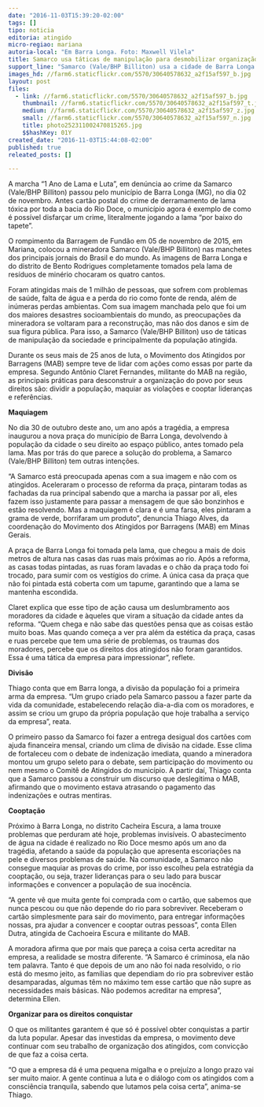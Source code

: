 ```yaml
---
date: "2016-11-03T15:39:20-02:00"
tags: []
tipo: noticia
editoria: atingido
micro-regiao: mariana
autoria-local: "Em Barra Longa. Foto: Maxwell Vilela"
title: Samarco usa táticas de manipulação para desmobilizar organização dos atingidos
support_line: "Samarco (Vale/BHP Billiton) usa a cidade de Barra Longa para reparar não os danos causados, mas sua imagem pública"
images_hd: //farm6.staticflickr.com/5570/30640578632_a2f15af597_b.jpg
layout: post
files:
  - link: //farm6.staticflickr.com/5570/30640578632_a2f15af597_b.jpg
    thumbnail: //farm6.staticflickr.com/5570/30640578632_a2f15af597_t.jpg
    medium: //farm6.staticflickr.com/5570/30640578632_a2f15af597_z.jpg
    small: //farm6.staticflickr.com/5570/30640578632_a2f15af597_n.jpg
    title: photo252311002470815265.jpg
    $$hashKey: 01Y
created_date: "2016-11-03T15:44:08-02:00"
published: true
releated_posts: []

---
```

<p>A marcha &ldquo;1 Ano de Lama e Luta&rdquo;, em den&uacute;ncia ao crime da Samarco (Vale/BHP Billiton) passou pelo munic&iacute;pio de Barra Longa (MG), no dia 02 de novembro. Antes cart&atilde;o postal do crime de derramamento de lama t&oacute;xica por toda a bacia do Rio Doce, o munic&iacute;pio agora &eacute; exemplo de como &eacute; poss&iacute;vel disfar&ccedil;ar um crime, literalmente jogando a lama &ldquo;por baixo do tapete&rdquo;.</p>

<p>O rompimento da Barragem de Fund&atilde;o em 05 de novembro de 2015, em Mariana, colocou a mineradora Samarco (Vale/BHP Billiton) nas manchetes dos principais jornais do Brasil e do mundo. As imagens de Barra Longa e do distrito de Bento Rodrigues completamente tomados pela lama de res&iacute;duos de min&eacute;rio chocaram os quatro cantos.</p>

<p>Foram atingidas mais de 1 milh&atilde;o de pessoas, que sofrem com problemas de sa&uacute;de, falta de &aacute;gua e a perda do rio como fonte de renda, al&eacute;m de in&uacute;meras perdas ambientas. Com sua imagem manchada pelo que foi um dos maiores desastres socioambientais do mundo, as preocupa&ccedil;&otilde;es da mineradora se voltaram para a reconstru&ccedil;&atilde;o, mas n&atilde;o dos danos e sim de sua figura p&uacute;blica. Para isso, a Samarco (Vale/BHP Billiton) uso de t&aacute;ticas de manipula&ccedil;&atilde;o da sociedade e principalmente da popula&ccedil;&atilde;o atingida.&nbsp; &nbsp;</p>

<p>Durante os seus mais de 25 anos de luta, o Movimento dos Atingidos por Barragens (MAB) sempre teve de lidar com a&ccedil;&otilde;es como essas por parte da empresa. Segundo Ant&ocirc;nio Claret Fernandes, militante do MAB na regi&atilde;o, as principais pr&aacute;ticas para desconstruir a organiza&ccedil;&atilde;o do povo por seus direitos s&atilde;o: dividir a popula&ccedil;&atilde;o, maquiar as viola&ccedil;&otilde;es e cooptar lideran&ccedil;as e refer&ecirc;ncias.</p>

<p><strong>Maquiagem</strong></p>

<p>No dia 30 de outubro deste ano, um ano ap&oacute;s a trag&eacute;dia, a empresa inaugurou a nova pra&ccedil;a do munic&iacute;pio de Barra Longa, devolvendo &agrave; popula&ccedil;&atilde;o da cidade o seu direito ao espa&ccedil;o p&uacute;blico, antes tomado pela lama. Mas por tr&aacute;s do que parece a solu&ccedil;&atilde;o do problema, a Samarco (Vale/BHP Billiton) tem outras inten&ccedil;&otilde;es.</p>

<p>&ldquo;A Samarco est&aacute; preocupada apenas com a sua imagem e n&atilde;o com os atingidos. Aceleraram o processo de reforma da pra&ccedil;a, pintaram todas as fachadas da rua principal sabendo que a marcha ia passar por ali, eles fazem isso justamente para passar a mensagem de que s&atilde;o bonzinhos e est&atilde;o resolvendo. Mas a maquiagem &eacute; clara e &eacute; uma farsa, eles pintaram a grama de verde, borrifaram um produto&rdquo;, denuncia Thiago Alves, da coordena&ccedil;&atilde;o do Movimento dos Atingidos por Barragens (MAB) em Minas Gerais.</p>

<p>A pra&ccedil;a de Barra Longa foi tomada pela lama, que chegou a mais de dois metros de altura nas casas das ruas mais pr&oacute;ximas ao rio. Ap&oacute;s a reforma, as casas todas pintadas, as ruas foram lavadas e o ch&atilde;o da pra&ccedil;a todo foi trocado, para sumir com os vest&iacute;gios do crime. A &uacute;nica casa da pra&ccedil;a que n&atilde;o foi pintada est&aacute; coberta com um tapume, garantindo que a lama se mantenha escondida.</p>

<p>Claret explica que esse tipo de a&ccedil;&atilde;o causa um deslumbramento aos moradores da cidade e &agrave;queles que viram a situa&ccedil;&atilde;o da cidade antes da reforma. &ldquo;Quem chega e n&atilde;o sabe das quest&otilde;es pensa que as coisas est&atilde;o muito boas. Mas quando come&ccedil;a a ver pra al&eacute;m da est&eacute;tica da pra&ccedil;a, casas e ruas percebe que tem uma s&eacute;rie de problemas, os traumas dos moradores, percebe que os direitos dos atingidos n&atilde;o foram garantidos. Essa &eacute; uma t&aacute;tica da empresa para impressionar&rdquo;, reflete.</p>

<p><strong>Divis&atilde;o</strong></p>

<p>Thiago conta que em Barra longa, a divis&atilde;o da popula&ccedil;&atilde;o foi a primeira arma da empresa. &ldquo;Um grupo criado pela Samarco passou a fazer parte da vida da comunidade, estabelecendo rela&ccedil;&atilde;o dia-a-dia com os moradores, e assim se criou um grupo da pr&oacute;pria popula&ccedil;&atilde;o que hoje trabalha a servi&ccedil;o da empresa&rdquo;, reata.</p>

<p>O primeiro passo da Samarco foi fazer a entrega desigual dos cart&otilde;es com ajuda financeira mensal, criando um clima de divis&atilde;o na cidade. Esse clima de fortaleceu com o debate de indeniza&ccedil;&atilde;o imediata, quando a mineradora montou um grupo seleto para o debate, sem participa&ccedil;&atilde;o do movimento ou nem mesmo o Comit&ecirc; de Atingidos do munic&iacute;pio. A partir da&iacute;, Thiago conta que a Samarco passou a construir um discurso que deslegitima o MAB, afirmando que o movimento estava atrasando o pagamento das indeniza&ccedil;&otilde;es e outras mentiras.</p>

<p><strong>Coopta&ccedil;&atilde;o</strong></p>

<p>Pr&oacute;ximo &agrave; Barra Longa, no distrito Cacheira Escura, a lama trouxe problemas que perduram at&eacute; hoje, problemas invis&iacute;veis. O abastecimento de &aacute;gua na cidade &eacute; realizado no Rio Doce mesmo ap&oacute;s um ano da trag&eacute;dia, afetando a sa&uacute;de da popula&ccedil;&atilde;o que apresenta escoria&ccedil;&otilde;es na pele e diversos problemas de sa&uacute;de. Na comunidade, a Samarco n&atilde;o consegue maquiar as provas do crime, por isso escolheu pela estrat&eacute;gia da coopta&ccedil;&atilde;o, ou seja, trazer lideran&ccedil;as para o seu lado para buscar informa&ccedil;&otilde;es e convencer a popula&ccedil;&atilde;o de sua inoc&ecirc;ncia.</p>

<p>&ldquo;A gente v&ecirc; que muita gente foi comprada com o cart&atilde;o, que sabemos que nunca pescou ou que n&atilde;o depende do rio para sobreviver. Receberam o cart&atilde;o simplesmente para sair do movimento, para entregar informa&ccedil;&otilde;es nossas, pra ajudar a convencer e cooptar outras pessoas&rdquo;, conta Ellen Dutra, atingida de Cachoeira Escura e militante do MAB.</p>

<p>A moradora afirma que por mais que pare&ccedil;a a coisa certa acreditar na empresa, a realidade se mostra diferente. &ldquo;A Samarco &eacute; criminosa, ela n&atilde;o tem palavra. Tanto &eacute; que depois de um ano n&atilde;o foi nada resolvido, o rio est&aacute; do mesmo jeito, as fam&iacute;lias que dependiam do rio pra sobreviver est&atilde;o desamparadas, algumas t&ecirc;m no m&aacute;ximo tem esse cart&atilde;o que n&atilde;o supre as necessidades mais b&aacute;sicas. N&atilde;o podemos acreditar na empresa&rdquo;, determina Ellen.&nbsp;</p>

<p><strong>Organizar para os direitos conquistar</strong></p>

<p>O que os militantes garantem &eacute; que s&oacute; &eacute; poss&iacute;vel obter conquistas a partir da luta popular. Apesar das investidas da empresa, o movimento deve continuar com seu trabalho de organiza&ccedil;&atilde;o dos atingidos, com convic&ccedil;&atilde;o de que faz a coisa certa.</p>

<p>&ldquo;O que a empresa d&aacute; &eacute; uma pequena migalha e o preju&iacute;zo a longo prazo vai ser muito maior. A gente continua a luta e o di&aacute;logo com os atingidos com a consci&ecirc;ncia tranquila, sabendo que lutamos pela coisa certa&rdquo;, anima-se Thiago.</p>
